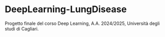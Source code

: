 # DeepLearning-LungDisease
Progetto finale del corso Deep Learning, A.A. 2024/2025, Università degli studi di Cagliari.
